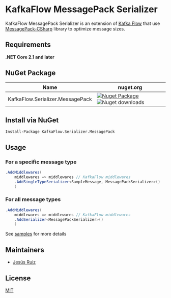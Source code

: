 # KafkaFlow MessagePack Serializer
KafkaFlow MessagePack Serializer is an extension of [Kafka Flow](https://github.com/Farfetch/kafkaflow) that use [MessagePack-CSharp](https://github.com/neuecc/MessagePack-CSharp) library to optimize message sizes.

## Requirements
**.NET Core 2.1 and later**

## NuGet Package

|Name                             |nuget.org|
|---------------------------------|----|
|KafkaFlow.Serializer.MessagePack|[![Nuget Package](https://img.shields.io/nuget/v/KafkaFlow.Serializer.MessagePack.svg?logo=nuget)](https://www.nuget.org/packages/KafkaFlow.Serializer.MessagePack/) ![Nuget downloads](https://img.shields.io/nuget/dt/KafkaFlow.Serializer.MessagePack.svg)

## Install via NuGet 
    Install-Package KafkaFlow.Serializer.MessagePack

## Usage 
### For a specific message type

```csharp
.AddMiddlewares(
    middlewares => middlewares // KafkaFlow middlewares
    .AddSingleTypeSerializer<SampleMessage, MessagePackSerializer>()
    )
```

### For all message types

```csharp
.AddMiddlewares(
    middlewares => middlewares // KafkaFlow middlewares
    .AddSerializer<MessagePackSerializer>()
    )
```

See [samples](https://github.com/JotaDobleEse/kafkaflow-messagepack-serializer/tree/main/samples/) for more details

## Maintainers

-   [Jesús Ruiz](https://github.com/JotaDobleEse)


## License

[MIT](LICENSE.md)
